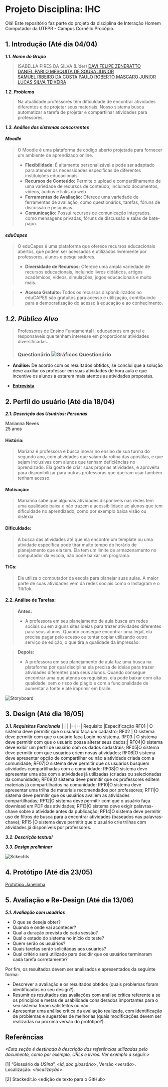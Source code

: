 
# Projeto Disciplina: IHC


Olá! Este repositório faz parte do projeto da disciplina de Interação Homem Computador da UTFPR - Campus Cornélio Procópio. 

## 1. Introdução (Até dia 04/04)

***1.1.  Nome do Grupo***

> ISABELLA PIRES DA SILVA  (Líder) 
> [DAVI FELIPE ZENERATTO](https://github.com/davifz)   
 [DANIEL PABLO MESQUITA DE SOUSA JUNIOR](https://github.com/Danielsousax)   
 [SAMUEL RIBEIRO DA COSTA](https://github.com/SamChaosDice)
 [PAULO ROBERTO MASCARO JUNIOR](https://github.com/paulomascarojr)   
 [LUCAS SILVA TEIXEIRA](https://github.com/RedMistc) 



***1.2.  Problema***

> Na atualidade professores têm dificuldade de encontrar atividades diferentes e de projetar seus materiais. Nosso sistema busca automatizar a tarefa de projetar e compartilhar atividades para professores.

***1.3.  Análise dos sistemas concorrentes***
#### ***Moodle***

> O Moodle é uma plataforma de código aberto projetada para fornecer um ambiente de aprendizado online.  
> 
>  - **Flexibilidade:** É altamente personalizável e pode ser adaptado para atender às necessidades específicas de diferentes instituições educacionais.
>  - **Recursos de Conteúdo:** Permite o upload e compartilhamento de uma variedade de recursos de conteúdo, incluindo documentos, vídeos, áudios e links da web.
>  - **Ferramentas de Avaliação:** Oferece uma variedade de ferramentas de avaliação, como questionários, tarefas, fóruns de discussão e pesquisas.
>  - **Comunicação:** Possui recursos de comunicação integrados, como mensagens  privadas, fóruns de discussão e salas de bate-papo.

#### ***eduCapes***
> O eduCapes é uma plataforma que oferece recursos educacionais abertos, que  podem ser acessados e utilizados livremente por professores, alunos e pesquisadores.  
>  - **Diversidade de Recursos:** Oferece uma ampla variedade de recursos  educacionais, incluindo livros didáticos, artigos acadêmicos, vídeos, simulações,  jogos educacionais e muito mais.

> - **Acesso Gratuito:** Todos os recursos disponibilizados no eduCAPES são gratuitos  para acesso e utilização, contribuindo para a democratização do acesso à  educação e ao conhecimento.

## ***1.2. Público Alvo***

> Professores de Ensino Fundamental I, educadores em geral e responsáveis que tenham interesse em proporcionar atividades diversificadas.
> ### **Questionário** ![Gráficos Questionário](https://github.com/isabellapires03/disciplina-ihc6/assets/163479024/8903ea35-1c44-4b7a-b5d1-445340db20f5)

 - **Análise:** De acordo com os resultados obtidos, se conclui que a solução deve auxiliar os professor em suas atividades de hora aula e
   que incentive os alunos a estarem mais atentos as atividades
   propostas.

- [**Entrevista** ](https://docs.google.com/document/d/18H8q63nAt7oN3Tm3erxu5vZffFpbnjVTRbocDnGGj9Q/edit?usp=sharing)


## 2. Perfil do usuário (Até dia 18/04)

***2.1. Descrição dos Usuários: Personas***

Marianna Neves  
25 anos  

#### História:
> Mariana é professora e busca inovar no ensino de sua turma do segundo ano, com atividades que saiam da rotina das apostilas, e que sejam inclusivas com alunos que tenham deficiências no aprendizado. Ela gosta de criar suas próprias atividades, e aproveita para disponibilizar para outras professoras que queiram usar também tenham acesso.

#### Motivação: 
> Marianna sabe que algumas atividades disponíveis nas redes tem uma qualidade baixa e não trazem a acessibilidade ao alunos que tem dificuldade no aprendizado, como por exemplo baixa visão ou dislexia.  

#### Dificuldade: 
>A busca das atividades até que ela encontre um template ou uma atividade específica pode tirar muito tempo do horário de planejamento que ela tem. Ela tem um limite de armazenamento no computador da escola, não pode baixar um programa.  

#### TiCs: 
>Ela utiliza o computador da escola para planejar suas aulas. A maior parte de suas atividades vem da redes sociais como o Instagram e o TikTok.  
 

#### 2.2. Análise de Tarefas:

>  **Antes:**
> - A professora em seu planejamento de aula busca em redes sociais ou em alguns sites ideias para trazer atividades diferentes para seus alunos. Quando consegue encontrar uma legal, ela precisa pagar pelo acesso ou tentar copiar utilizando outro serviço de edição, o que tira a qualidade da impressão.  

> **Depois:**
> - A professora em seu planejamento de aula faz uma busca na plataforma por qual disciplina ela precisa de ideias para trazer atividades diferentes para seus alunos. Quando consegue encontrar uma que atenda os requisitos, ela pode baixar com alta qualidade, sem o risco de plágio e com a funcionalidade de aumentar a fonte e até imprimir em braile.

![Storyboard](https://github.com/isabellapires03/disciplina-ihc6/blob/main/Frame%209.png?raw=true)

## 3. Design (Até dia 16/05)

***3.1. Requisitos Funcionais***
|  |  |
|--|--|
Requisito |Especificação
RF01 | O sistema deve permitir que o usuário faça um cadastro;
RF02 | O sistema deve permitir com que o usuário faça Login no sistema. 
RF03 | O sistema deve permitir com que o usuário possa alterar seus dados;|
RF04|O sistema deve exibir um perfil de usuário com os dados cadastrais;
RF05|O sistema deve permitir com que usuários criem novas atividades;
RF06|O sistema deve apresentar opção de compartilhar ou não a atividade criada com a comunidade;
RF07|O sistema deve permitir que os usuários busquem atividades compartilhadas com a comunidade;
RF08|O sistema deve apresentar uma aba com a atividades já utilizadas (criadas ou selecionadas da comunidade);
RF09|O sistema deve permitir que os professores editem materiais já compartilhados na comunidade;
RF10|O sistema deve apresentar uma trilha de materiais recomendados por professores;
RF11|O sistema deve permitir que os usuários avaliem as atividades compartilhadas;
RF12|O sistema deve permitir com que o usuário faça download em PDF das atividades;
RF13|O sistema deve exigir palavras-chave sobre a atividade antes da publicação;
RF14|O sistema deve permitir uso de filtros de busca para a encontrar atividades (baseados nas palavras-chave);
RF15 |O sistema deve permitir que o usuário crie trilhas com atividades já disponíveis por professores.


***3.2. Descrição textual***    


***3.3. Design preliminar***      

![Sckechts](https://github.com/isabellapires03/disciplina-ihc6/blob/main/Frame%2011.png)
## 4. Protótipo (Até dia 23/05)

[Protótipo Janelinha](https://www.figma.com/proto/aqBaMnxmFhfc3fVn74d4XH/Projeto-IHC---Grupo-6?node-id=1247-3&t=K2josjpUFne27f0Z-1&scaling=min-zoom&content-scaling=fixed&page-id=0:1) 

## 5. Avaliação e Re-Design (Até dia 13/06)

***5.1. Avaliação com usuários*** 

-   O que se deseja obter?    
-   Quando e onde vai acontecer?    
-   Qual a duração prevista de cada sessão?    
-   Qual o estado do sistema no início do teste?    
-   Quem serão os usuários?    
-   Quais tarefas serão solicitadas aos usuários?    
-   Qual critério será utilizado para decidir que os usuários terminaram cada tarefa corretamente?    

Por fim, os resultados devem ser analisados e apresentados da seguinte forma:

-   Descrever  a avaliação e os resultados obtidos (quais problemas foram identificados no seu design?).    
-   Resumir os resultados das avaliações com análise crítica referente a se os princípios e metas de usabilidade considerados importantes para o seu sistema foram satisfeitos ou não.
- Apresentar uma análise crítica da avaliação realizada, com identificação de problemas e sugestões de melhorias (quais modificações devem ser realizadas na próxima versão do protótipo?).

## Referências

*<Esta seção é destinada à descrição das referências utilizadas pelo documento, como por exemplo, URLs e livros. Ver exemplo a seguir:>*

[1] “Glossário da _USina_”, <_id_doc glossário_>, Versão <_versão_>. Localização: <_localização_>.

[2] Stackedit.io <edição de texto para o GitHub>

